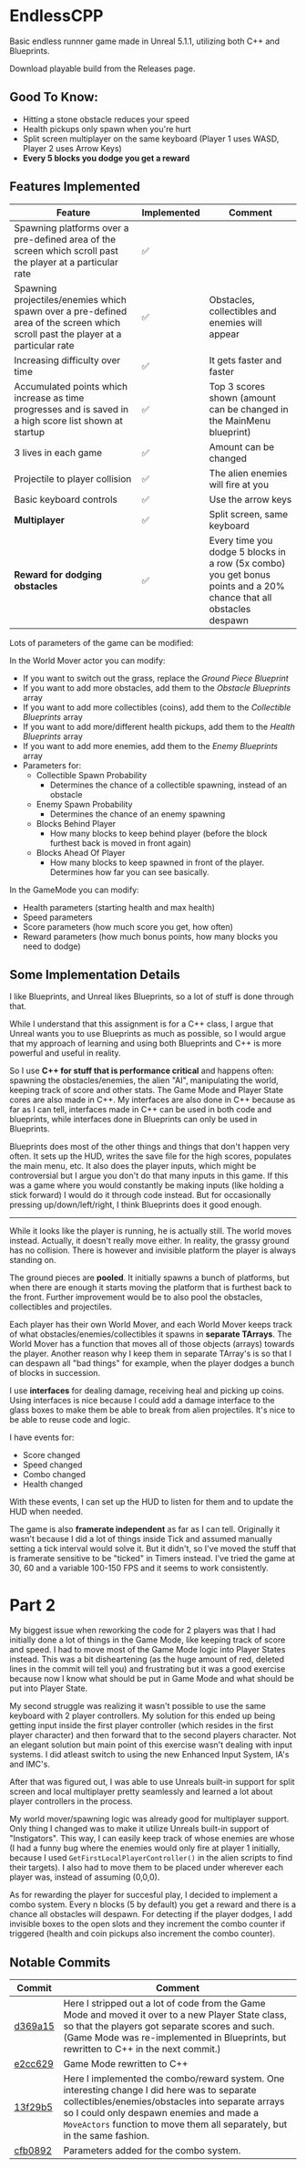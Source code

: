 # EndlessCPP

Basic endless runnner game made in Unreal 5.1.1, utilizing both C++ and Blueprints.

Download playable build from the Releases page.

## Good To Know:

- Hitting a stone obstacle reduces your speed
- Health pickups only spawn when you're hurt
- Split screen multiplayer on the same keyboard (Player 1 uses WASD, Player 2 uses Arrow Keys)
- **Every 5 blocks you dodge you get a reward**

## Features Implemented

| Feature                                                                                                                          | Implemented | Comment                                                                                                            |
| -------------------------------------------------------------------------------------------------------------------------------- | ----------- | ------------------------------------------------------------------------------------------------------------------ |
| Spawning platforms over a pre-defined area of the screen which scroll past the player at a particular rate                       | ✅          |                                                                                                                    |
| Spawning projectiles/enemies which spawn over a pre-defined area of the screen which scroll past the player at a particular rate | ✅          | Obstacles, collectibles and enemies will appear                                                                    |
| Increasing difficulty over time                                                                                                  | ✅          | It gets faster and faster                                                                                          |
| Accumulated points which increase as time progresses and is saved in a high score list shown at startup                          | ✅          | Top 3 scores shown (amount can be changed in the MainMenu blueprint)                                               |
| 3 lives in each game                                                                                                             | ✅          | Amount can be changed                                                                                              |
| Projectile to player collision                                                                                                   | ✅          | The alien enemies will fire at you                                                                                 |
| Basic keyboard controls                                                                                                          | ✅          | Use the arrow keys                                                                                                 |
| **Multiplayer**                                                                                                                  | ✅          | Split screen, same keyboard                                                                                        |
| **Reward for dodging obstacles**                                                                                                 | ✅          | Every time you dodge 5 blocks in a row (5x combo) you get bonus points and a 20% chance that all obstacles despawn |

Lots of parameters of the game can be modified:

In the World Mover actor you can modify:

- If you want to switch out the grass, replace the _Ground Piece Blueprint_
- If you want to add more obstacles, add them to the _Obstacle Blueprints_ array
- If you want to add more collectibles (coins), add them to the _Collectible Blueprints_ array
- If you want to add more/different health pickups, add them to the _Health Blueprints_ array
- If you want to add more enemies, add them to the _Enemy Blueprints_ array
- Parameters for:
  - Collectible Spawn Probability
    - Determines the chance of a collectible spawning, instead of an obstacle
  - Enemy Spawn Probability
    - Determines the chance of an enemy spawning
  - Blocks Behind Player
    - How many blocks to keep behind player (before the block furthest back is moved in front again)
  - Blocks Ahead Of Player
    - How many blocks to keep spawned in front of the player. Determines how far you can see basically.

In the GameMode you can modify:

- Health parameters (starting health and max health)
- Speed parameters
- Score parameters (how much score you get, how often)
- Reward parameters (how much bonus points, how many blocks you need to dodge)

## Some Implementation Details

I like Blueprints, and Unreal likes Blueprints, so a lot of stuff is done through that.

While I understand that this assignment is for a C++ class, I argue that Unreal wants you to use Blueprints as much as possible, so I would argue that my approach of learning and using both Blueprints and C++ is more powerful and useful in reality.

So I use **C++ for stuff that is performance critical** and happens often: spawning the obstacles/enemies, the alien "AI", manipulating the world, keeping track of score and other stats. The Game Mode and Player State cores are also made in C++. My interfaces are also done in C++ because as far as I can tell, interfaces made in C++ can be used in both code and blueprints, while interfaces done in Blueprints can only be used in Blueprints.

Blueprints does most of the other things and things that don't happen very often. It sets up the HUD, writes the save file for the high scores, populates the main menu, etc. It also does the player inputs, which might be controversial but I argue you don't do that many inputs in this game. If this was a game where you would constantly be making inputs (like holding a stick forward) I would do it through code instead. But for occasionally pressing up/down/left/right, I think Blueprints does it good enough.

---

While it looks like the player is running, he is actually still. The world moves instead. Actually, it doesn't really move either. In reality, the grassy ground has no collision. There is however and invisible platform the player is always standing on.

The ground pieces are **pooled**. It initially spawns a bunch of platforms, but when there are enough it starts moving the platform that is furthest back to the front.
Further improvement would be to also pool the obstacles, collectibles and projectiles.

Each player has their own World Mover, and each World Mover keeps track of what obstacles/enemies/collectibles it spawns in **separate TArrays**. The World Mover has a function that moves all of those objects (arrays) towards the player. Another reason why I keep them in separate TArray's is so that I can despawn all "bad things" for example, when the player dodges a bunch of blocks in succession.

I use **interfaces** for dealing damage, receiving heal and picking up coins. Using interfaces is nice because I could add a damage interface to the glass boxes to make them be able to break from alien projectiles. It's nice to be able to reuse code and logic.

I have events for:

- Score changed
- Speed changed
- Combo changed
- Health changed

With these events, I can set up the HUD to listen for them and to update the HUD when needed.

The game is also **framerate independent** as far as I can tell. Originally it wasn't because I did a lot of things inside Tick and assumed manually setting a tick interval would solve it. But it didn't, so I've moved the stuff that is framerate sensitive to be "ticked" in Timers instead. I've tried the game at 30, 60 and a variable 100-150 FPS and it seems to work consistently.

# Part 2

My biggest issue when reworking the code for 2 players was that I had initially done a lot of things in the Game Mode, like keeping track of score and speed. I had to move most of the Game Mode logic into Player States instead. This was a bit disheartening (as the huge amount of red, deleted lines in the commit will tell you) and frustrating but it was a good exercise because now I know what should be put in Game Mode and what should be put into Player State.

My second struggle was realizing it wasn't possible to use the same keyboard with 2 player controllers. My solution for this ended up being getting input inside the first player controller (which resides in the first player character) and then forward that to the second players character. Not an elegant solution but main point of this exercise wasn't dealing with input systems. I did atleast switch to using the new Enhanced Input System, IA's and IMC's.

After that was figured out, I was able to use Unreals built-in support for split screen and local multiplayer pretty seamlessly and learned a lot about player controllers in the process.

My world mover/spawning logic was already good for multiplayer support. Only thing I changed was to make it utilize Unreals built-in support of "Instigators". This way, I can easily keep track of whose enemies are whose (I had a funny bug where the enemies would only fire at player 1 initially, because I used `GetFirstLocalPlayerController()` in the alien scripts to find their targets). I also had to move them to be placed under wherever each player was, instead of assuming (0,0,0).

As for rewarding the player for succesful play, I decided to implement a combo system. Every n blocks (5 by default) you get a reward and there is a chance all obstacles will despawn. For detecting if the player dodges, I add invisible boxes to the open slots and they increment the combo counter if triggered (health and coin pickups also increment the combo counter).

## Notable Commits

| Commit                                                                                           | Comment                                                          |
| ------------------------------------------------------------------------------------------------ | ------------------------------------------------------------------------------------------------------------------------------------------------------------------------------------------------------------------------------------------------------------------------ |
| [d369a15](https://github.com/lambdan/EndlessCPP/commit/d369a158f908078d5e2853f799ef1b247fac3046) | Here I stripped out a lot of code from the Game Mode and moved it over to a new Player State class, so that the players got separate scores and such. (Game Mode was re-implemented in Blueprints, but rewritten to C++ in the next commit.)                             |     |
| [e2cc629](https://github.com/lambdan/EndlessCPP/commit/e2cc629ab93e275627f64b48948f23d90ec77d1e) | Game Mode rewritten to C++                                                                                                                                                                                                                                               |
| [13f29b5](https://github.com/lambdan/EndlessCPP/commit/13f29b57af8b0e2111e2280ce6c61192a33f4937) | Here I implemented the combo/reward system. One interesting change I did here was to separate collectibles/enemies/obstacles into separate arrays so I could only despawn enemies and made a `MoveActors` function to move them all separately, but in the same fashion. |
| [cfb0892](https://github.com/lambdan/EndlessCPP/commit/cfb08924355b9a52eb81b447ff15717fbe7973fc) | Parameters added for the combo system.|
